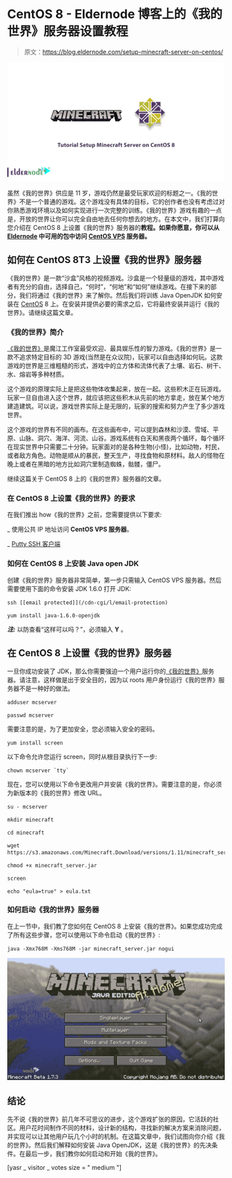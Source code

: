 # CentOS 8 - Eldernode 博客上的《我的世界》服务器设置教程

> 原文：<https://blog.eldernode.com/setup-minecraft-server-on-centos/>

![Tutorial Setup Minecraft Server on CentOS 8](img/840ae2351d99126b6d165f05b20d929a.png)

虽然《我的世界》供应是 11 岁，游戏仍然是最受玩家欢迎的标题之一。《我的世界》不是一个普通的游戏。这个游戏没有具体的目标，它的创作者也没有考虑过对你熟悉游戏环境以及如何实现进行一次完整的训练。《我的世界》游戏有趣的一点是，开放的世界让你可以完全自由地去任何你想去的地方。在本文中，我们打算向您介绍在 CentOS 8 上设置《我的世界》服务器的**教程。如果你愿意，你可以从 [Eldernode](https://eldernode.com/) 中可用的包中访问 [CentOS VPS](https://eldernode.com/centos-vps/) 服务器。**

## **如何在 CentOS 8**T3 上设置《我的世界》服务器

《我的世界》是一款“沙盒”风格的视频游戏。沙盒是一个轻量级的游戏，其中游戏者有充分的自由，选择自己，“何时”，“何地”和“如何”继续游戏。在接下来的部分，我们将通过《我的世界》来了解你。然后我们将训练 Java OpenJDK 如何安装在 [CentOS](https://blog.eldernode.com/tag/centos/) 8 上。在安装并提供必要的需求之后，它将最终安装并运行《我的世界》。请继续这篇文章。

### **《我的世界》简介**

[《我的世界》](https://blog.eldernode.com/how-to-setup-minecraft-server/)是魔江工作室最受欢迎、最具娱乐性的智力游戏。《我的世界》是一款不追求特定目标的 3D 游戏(当然是在众议院)，玩家可以自由选择如何玩。这款游戏的世界是三维粗糙的形式，游戏中的立方体和流体代表了土壤、岩石、树干、水、熔岩等多种材质。

这个游戏的原理实际上是把这些物体收集起来，放在一起。这些积木正在玩游戏。玩家一旦自由进入这个世界，就应该把这些积木从先前的地方拿走，放在某个地方建造建筑。可以说，游戏世界实际上是无限的，玩家的搜索和努力产生了多少游戏世界。

这个游戏的世界有不同的画布。在这些画布中，可以提到森林和沙漠、雪域、平原、山脉、洞穴、海洋、河流、山谷。游戏系统有白天和黑夜两个循环，每个循环在现实世界中只需要二十分钟。玩家面对的是各种生物(小怪)，比如动物，村民，或者敌方角色。动物是顺从的暴民，整天生产，寻找食物和原材料。敌人的怪物在晚上或者在黑暗的地方比如洞穴里制造蜘蛛，骷髅，僵尸。

继续这篇关于 CentOS 8 上的《我的世界》服务器的文章。

### **在 CentOS 8** 上设置《我的世界》的要求

在我们推出 how《我的世界》之前，您需要提供以下要求:

_ 使用公共 IP 地址访问 **CentOS VPS 服务器**。

_ [Putty SSH 客户端](https://www.chiark.greenend.org.uk/~sgtatham/putty/latest.html)

### **如何在 CentOS 8 上安装 Java open JDK**

创建《我的世界》服务器非常简单，第一步只需输入 CentOS VPS 服务器。然后需要使用下面的命令安装 JDK 1.6.0 打开 JDK:

```
ssh [[email protected]](/cdn-cgi/l/email-protection)
```

```
yum install java-1.6.0-openjdk
```

***注:*** 以防查看“这样可以吗？”，必须输入 **Y** 。

## **在 CentOS 8** 上设置《我的世界》服务器

一旦你成功安装了 JDK，那么你需要强迫一个用户运行你的[《我的世界》](https://en.wikipedia.org/wiki/Minecraft)服务器。请注意，这样做是出于安全目的，因为以 roots 用户身份运行《我的世界》服务器不是一种好的做法。

```
adduser mcserver
```

```
passwd mcserver
```

需要注意的是，为了更加安全，您必须输入安全的密码。

```
yum install screen
```

以下命令允许您运行 screen，同时从根目录执行下一步:

```
chown mcserver `tty`
```

现在，您可以使用以下命令更改用户并安装《我的世界》。需要注意的是，你必须为新版本的《我的世界》修改 URL。

```
su - mcserver
```

```
mkdir minecraft
```

```
cd minecraft
```

```
wget https://s3.amazonaws.com/Minecraft.Download/versions/1.11/minecraft_server.1.11.jar
```

```
chmod +x minecraft_server.jar
```

```
screen
```

```
echo "eula=true" > eula.txt
```

### **如何启动《我的世界》服务器**

在上一节中，我们教了您如何在 CentOS 8 上安装《我的世界》。如果您成功完成了所有这些步骤，您可以使用以下命令启动《我的世界》:

```
java -Xmx768M -Xms768M -jar minecraft_server.jar nogui
```

![minecraft start page](img/7f1502bbcc5def5867251f048391fc4f.png)

## 结论

先不说《我的世界》前几年不可思议的进步，这个游戏扩张的原因，它活跃的社区。用户花时间制作不同的材料，设计新的结构，寻找新的解决方案来消除问题，并实现可以让其他用户玩几个小时的机制。在这篇文章中，我们试图向你介绍《我的世界》。然后我们解释如何安装 Java OpenJDK，这是《我的世界》的先决条件。在最后一步，我们教你如何启动和开始《我的世界》。

[yasr _ visitor _ votes size = " medium "]